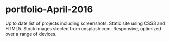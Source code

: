 # portfolio-April-2016
Up to date list of projects including screenshots.
Static site using CSS3 and HTML5.
Stock images slected from unsplash.com.
Responsive, optimized over a range of devices.
